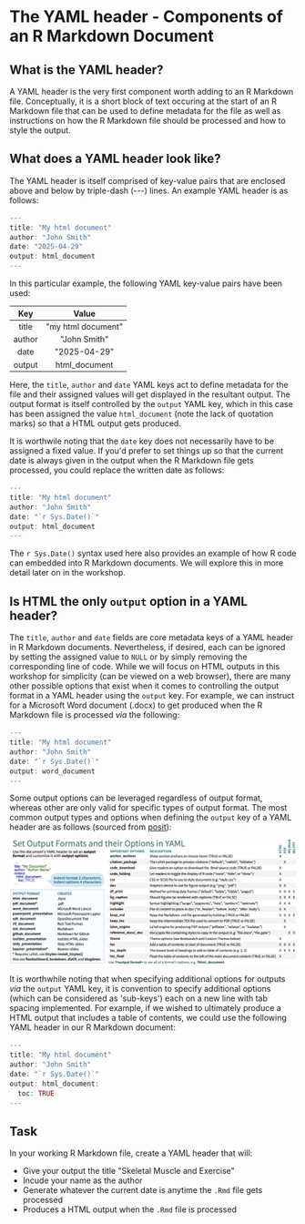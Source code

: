 # The YAML header - Components of an R Markdown Document

## What is the YAML header?

A YAML header is the very first component worth adding to an R Markdown file. Conceptually, it is a short block of text occuring at the start of an R Markdown file that can be used to define metadata for the file as well as instructions on how the R Markdown file should be processed and how to style the output.

## What does a YAML header look like?

The YAML header is itself comprised of key-value pairs that are enclosed above and below by triple-dash (---) lines. An example YAML header is as follows:

```r
---
title: "My html document"
author: "John Smith"
date: "2025-04-29"
output: html_document
---
```

In this particular example, the following YAML key-value pairs have been used:

| Key     | Value               |
|:------: | :-----------------: |
| title   | "my html document"  |
| author  | "John Smith"        |
| date    | "2025-04-29"        |
| output  | html_document       |

Here, the `title`, `author` and `date` YAML keys act to define metadata for the file and their assigned values will get displayed in the resultant output. The output format is itself controlled by the `output` YAML key, which in this case has been assigned the value `html_document` (note the lack of quotation marks) so that a HTML output gets produced.

It is worthwile noting that the `date` key does not necessarily have to be assigned a fixed value. If you'd prefer to set things up so that the current date is always given in the output when the R Markdown file gets processed, you could replace the written date as follows:

```r
---
title: "My html document"
author: "John Smith"
date: "`r Sys.Date()`"
output: html_document
---
```

The `r Sys.Date()` syntax used here also provides an example of how R code can embedded into R Markdown documents. We will explore this in more detail later on in the workshop.

## Is HTML the only `output` option in a YAML header? 

The `title`, `author` and `date` fields are core metadata keys of a YAML header in R Markdown documents. Nevertheless, if desired, each can be ignored by setting the assigned value to `NULL` or by simply removing the corresponding line of code. While we will focus on HTML outputs in this workshop for simplicity (can be viewed on a web browser), there are many other possible options that exist when it comes to controlling the output format in a YAML header using the `output` key. For example, we can instruct for a Microsoft Word document (.docx) to get produced when the R Markdown file is processed *via* the following:

```r
---
title: "My html document"
author: "John Smith"
date: "`r Sys.Date()`"
output: word_document
---
```

Some output options can be leveraged regardless of output format, whereas other are only valid for specific types of output format. The most common output types and options when defining the `output` key of a YAML header are as follows (sourced from [posit](https://posit.co/wp-content/uploads/2022/10/rmarkdown-1.pdf)):

![rmarkdown outputs](Embedded_Display_Items/rmarkdown_cheat_sheet_outputs.png)

It is worthwhile noting that when specifying additional options for outputs *via* the `output` YAML key, it is convention to specify additional options (which can be considered as 'sub-keys') each on a new line with tab spacing implemented. For example, if we wished to ultimately produce a HTML output that includes a table of contents, we could use the following YAML header in our R Markdown document:

```r
---
title: "My html document"
author: "John Smith"
date: "`r Sys.Date()`"
output: html_document:
  toc: TRUE
---
```

## Task

In your working R Markdown file, create a YAML header that will:

- Give your output the title "Skeletal Muscle and Exercise"
- Incude your name as the author
- Generate whatever the current date is anytime the `.Rmd` file gets processed
- Produces a HTML output when the `.Rmd` file is processed
